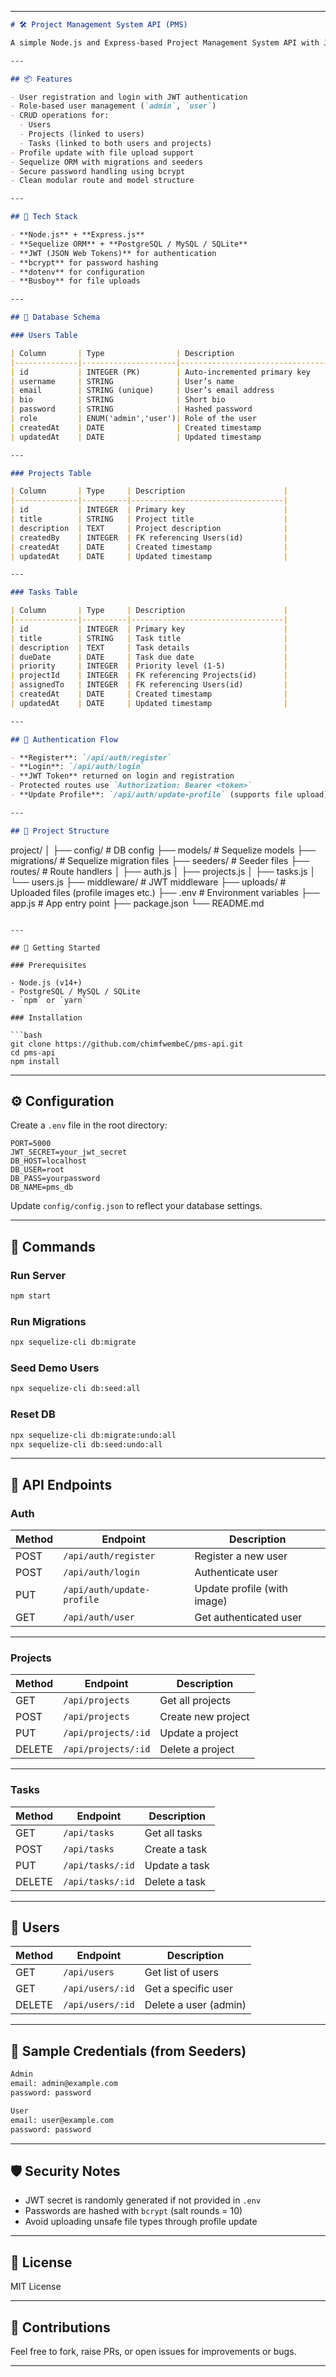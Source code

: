 
---

```markdown
# 🛠️ Project Management System API (PMS)

A simple Node.js and Express-based Project Management System API with JWT authentication and Sequelize ORM. It supports basic operations on Users, Projects, and Tasks with role-based access.

---

## 📦 Features

- User registration and login with JWT authentication
- Role-based user management (`admin`, `user`)
- CRUD operations for:
  - Users
  - Projects (linked to users)
  - Tasks (linked to both users and projects)
- Profile update with file upload support
- Sequelize ORM with migrations and seeders
- Secure password handling using bcrypt
- Clean modular route and model structure

---

## 📁 Tech Stack

- **Node.js** + **Express.js**
- **Sequelize ORM** + **PostgreSQL / MySQL / SQLite**
- **JWT (JSON Web Tokens)** for authentication
- **bcrypt** for password hashing
- **dotenv** for configuration
- **Busboy** for file uploads

---

## 🧬 Database Schema

### Users Table

| Column       | Type                | Description                      |
|--------------|---------------------|----------------------------------|
| id           | INTEGER (PK)        | Auto-incremented primary key     |
| username     | STRING              | User’s name                      |
| email        | STRING (unique)     | User’s email address             |
| bio          | STRING              | Short bio                        |
| password     | STRING              | Hashed password                  |
| role         | ENUM('admin','user')| Role of the user                 |
| createdAt    | DATE                | Created timestamp                |
| updatedAt    | DATE                | Updated timestamp                |

---

### Projects Table

| Column       | Type     | Description                      |
|--------------|----------|----------------------------------|
| id           | INTEGER  | Primary key                      |
| title        | STRING   | Project title                    |
| description  | TEXT     | Project description              |
| createdBy    | INTEGER  | FK referencing Users(id)         |
| createdAt    | DATE     | Created timestamp                |
| updatedAt    | DATE     | Updated timestamp                |

---

### Tasks Table

| Column       | Type     | Description                      |
|--------------|----------|----------------------------------|
| id           | INTEGER  | Primary key                      |
| title        | STRING   | Task title                       |
| description  | TEXT     | Task details                     |
| dueDate      | DATE     | Task due date                    |
| priority     | INTEGER  | Priority level (1-5)             |
| projectId    | INTEGER  | FK referencing Projects(id)      |
| assignedTo   | INTEGER  | FK referencing Users(id)         |
| createdAt    | DATE     | Created timestamp                |
| updatedAt    | DATE     | Updated timestamp                |

---

## 🔐 Authentication Flow

- **Register**: `/api/auth/register`
- **Login**: `/api/auth/login`
- **JWT Token** returned on login and registration
- Protected routes use `Authorization: Bearer <token>`
- **Update Profile**: `/api/auth/update-profile` (supports file upload)

---

## 📂 Project Structure

```
project/
│
├── config/                 # DB config
├── models/                 # Sequelize models
├── migrations/             # Sequelize migration files
├── seeders/                # Seeder files
├── routes/                 # Route handlers
│   ├── auth.js
│   ├── projects.js
│   ├── tasks.js
│   └── users.js
├── middleware/             # JWT middleware
├── uploads/                # Uploaded files (profile images etc.)
├── .env                    # Environment variables
├── app.js                  # App entry point
├── package.json
└── README.md
```

---

## 🧪 Getting Started

### Prerequisites

- Node.js (v14+)
- PostgreSQL / MySQL / SQLite
- `npm` or `yarn`

### Installation

```bash
git clone https://github.com/chimfwembeC/pms-api.git
cd pms-api
npm install
```

---

## ⚙️ Configuration

Create a `.env` file in the root directory:

```env
PORT=5000
JWT_SECRET=your_jwt_secret
DB_HOST=localhost
DB_USER=root
DB_PASS=yourpassword
DB_NAME=pms_db
```

Update `config/config.json` to reflect your database settings.

---

## 🔧 Commands

### Run Server

```bash
npm start
```

### Run Migrations

```bash
npx sequelize-cli db:migrate
```

### Seed Demo Users

```bash
npx sequelize-cli db:seed:all
```

### Reset DB

```bash
npx sequelize-cli db:migrate:undo:all
npx sequelize-cli db:seed:undo:all
```

---

## 📮 API Endpoints

### Auth

| Method | Endpoint               | Description            |
|--------|------------------------|------------------------|
| POST   | `/api/auth/register`   | Register a new user    |
| POST   | `/api/auth/login`      | Authenticate user      |
| PUT    | `/api/auth/update-profile` | Update profile (with image) |
| GET    | `/api/auth/user`       | Get authenticated user |

---

### Projects

| Method | Endpoint            | Description            |
|--------|---------------------|------------------------|
| GET    | `/api/projects`     | Get all projects       |
| POST   | `/api/projects`     | Create new project     |
| PUT    | `/api/projects/:id` | Update a project       |
| DELETE | `/api/projects/:id` | Delete a project       |

---

### Tasks

| Method | Endpoint         | Description          |
|--------|------------------|----------------------|
| GET    | `/api/tasks`     | Get all tasks        |
| POST   | `/api/tasks`     | Create a task        |
| PUT    | `/api/tasks/:id` | Update a task        |
| DELETE | `/api/tasks/:id` | Delete a task        |

---

## 👤 Users

| Method | Endpoint        | Description            |
|--------|-----------------|------------------------|
| GET    | `/api/users`    | Get list of users      |
| GET    | `/api/users/:id`| Get a specific user    |
| DELETE | `/api/users/:id`| Delete a user (admin)  |

---

## 🧪 Sample Credentials (from Seeders)

```bash
Admin
email: admin@example.com
password: password

User
email: user@example.com
password: password
```

---

## 🛡️ Security Notes

- JWT secret is randomly generated if not provided in `.env`
- Passwords are hashed with `bcrypt` (salt rounds = 10)
- Avoid uploading unsafe file types through profile update

---

## 📃 License

MIT License

---

## 🙌 Contributions

Feel free to fork, raise PRs, or open issues for improvements or bugs.

---

```